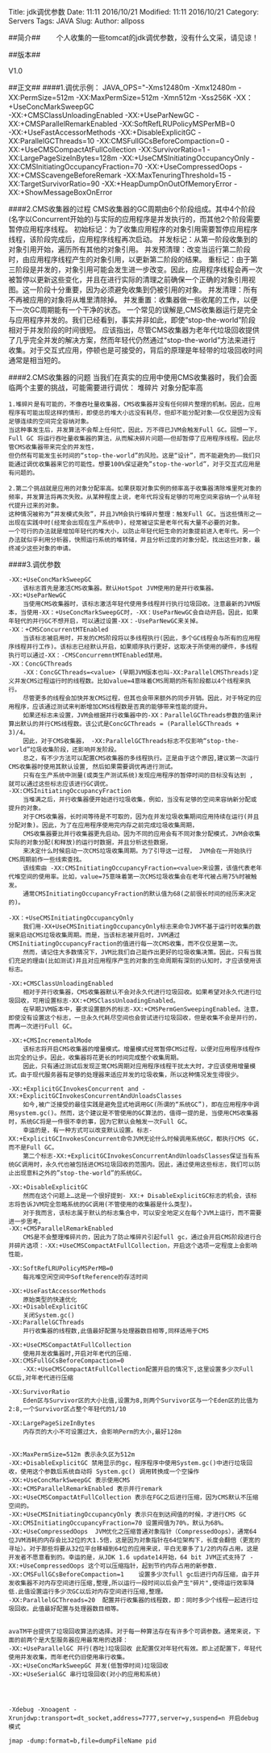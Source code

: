 Title: jdk调优参数
Date: 11:11 2016/10/21
Modified: 11:11 2016/10/21
Category: Servers
Tags: JAVA
Slug: 
Author: allposs

##简介##
&#160; &#160; &#160; &#160;个人收集的一些tomcat的jdk调优参数，没有什么文采，请见谅！


##版本##

V1.0


##正文##
####1.调优示例：
	JAVA_OPS="-Xms12480m -Xmx12480m -XX:PermSize=512m -XX:MaxPermSize=512m -Xmn512m -Xss256K  -XX：+UseConcMarkSweepGC  
	-XX:+CMSClassUnloadingEnabled  -XX:+UseParNewGC  -XX:+CMSParallelRemarkEnabled -XX:SoftRefLRUPolicyMSPerMB=0  
	-XX:+UseFastAccessorMethods -XX:+DisableExplicitGC -XX:ParallelGCThreads=10  -XX:CMSFullGCsBeforeCompaction=0
	-XX:+UseCMSCompactAtFullCollection -XX:SurvivorRatio=1  -XX:LargePageSizeInBytes=128m -XX:+UseCMSInitiatingOccupancyOnly -XX:CMSInitiatingOccupancyFraction=70 
	-XX:+UseCompressedOops -XX:+CMSScavengeBeforeRemark  -XX:MaxTenuringThreshold=15 -XX:TargetSurvivorRatio=90 -XX:+HeapDumpOnOutOfMemoryError -XX:+ShowMessageBoxOnError


####2.CMS收集器的过程
	CMS收集器的GC周期由6个阶段组成。其中4个阶段(名字以Concurrent开始的)与实际的应用程序是并发执行的，而其他2个阶段需要暂停应用程序线程。
	初始标记：为了收集应用程序的对象引用需要暂停应用程序线程，该阶段完成后，应用程序线程再次启动。
	并发标记：从第一阶段收集到的对象引用开始，遍历所有其他的对象引用。
	并发预清理：改变当运行第二阶段时，由应用程序线程产生的对象引用，以更新第二阶段的结果。
	重标记：由于第三阶段是并发的，对象引用可能会发生进一步改变。因此，应用程序线程会再一次被暂停以更新这些变化，并且在进行实际的清理之前确保一个正确的对象引用视图。这一阶段十分重要，因为必须避免收集到仍被引用的对象。
	并发清理：所有不再被应用的对象将从堆里清除掉。
	并发重置：收集器做一些收尾的工作，以便下一次GC周期能有一个干净的状态。
	一个常见的误解是,CMS收集器运行是完全与应用程序并发的。我们已经看到，事实并非如此，即使“stop-the-world”阶段相对于并发阶段的时间很短。
	应该指出，尽管CMS收集器为老年代垃圾回收提供了几乎完全并发的解决方案，然而年轻代仍然通过“stop-the-world”方法来进行收集。对于交互式应用，停顿也是可接受的，背后的原理是年轻带的垃圾回收时间通常是相当短的。

####2.CMS收集器的问题
	当我们在真实的应用中使用CMS收集器时，我们会面临两个主要的挑战，可能需要进行调优：
	堆碎片
	对象分配率高

	1.堆碎片是有可能的，不像吞吐量收集器，CMS收集器并没有任何碎片整理的机制。因此，应用程序有可能出现这样的情形，即使总的堆大小远没有耗尽，但却不能分配对象——仅仅是因为没有足够连续的空间完全容纳对象。
	当这种事发生后，并发算法不会帮上任何忙，因此，万不得已JVM会触发Full GC。回想一下，Full GC 将运行吞吐量收集器的算法，从而解决碎片问题——但却暂停了应用程序线程。因此尽管CMS收集器带来完全的并发性，
	但仍然有可能发生长时间的“stop-the-world”的风险。这是“设计”，而不能避免的——我们只能通过调优收集器来它的可能性。想要100%保证避免”stop-the-world”，对于交互式应用是有问题的。

	2.第二个挑战就是应用的对象分配率高。如果获取对象实例的频率高于收集器清除堆里死对象的频率，并发算法将再次失败。从某种程度上说，老年代将没有足够的可用空间来容纳一个从年轻代提升过来的对象。
	这种情况被称为“并发模式失败”，并且JVM会执行堆碎片整理：触发Full GC。当这些情形之一出现在实践中时(经常会出现在生产系统中)，经常被证实是老年代有大量不必要的对象。
	一个可行的办法就是增加年轻代的堆大小，以防止年轻代短生命的对象提前进入老年代。另一个办法就似乎利用分析器，快照运行系统的堆转储，并且分析过度的对象分配，找出这些对象，最终减少这些对象的申请。

####3.调优参数

	-XX:+UseConcMarkSweepGC 
		该标志首先是激活CMS收集器。默认HotSpot JVM使用的是并行收集器。
	-XX:+UseParNewGC 
		当使用CMS收集器时，该标志激活年轻代使用多线程并行执行垃圾回收。注意最新的JVM版本，当使用-XX：+UseConcMarkSweepGC时，-XX：UseParNewGC会自动开启。因此，如果年轻代的并行GC不想开启，可以通过设置-XX：-UseParNewGC来关掉。
	-XX：+CMSConcurrentMTEnabled 
		当该标志被启用时，并发的CMS阶段将以多线程执行(因此，多个GC线程会与所有的应用程序线程并行工作)。该标志已经默认开启，如果顺序执行更好，这取决于所使用的硬件，多线程执行可以通过-XX：-CMSConcurremntMTEnabled禁用。
	-XX：ConcGCThreads	
		-XX：ConcGCThreads=<value> (早期JVM版本也叫-XX:ParallelCMSThreads)定义并发CMS过程运行时的线程数。比如value=4意味着CMS周期的所有阶段都以4个线程来执行。
		尽管更多的线程会加快并发CMS过程，但其也会带来额外的同步开销。因此，对于特定的应用程序，应该通过测试来判断增加CMS线程数是否真的能够带来性能的提升。
		如果还标志未设置，JVM会根据并行收集器中的-XX：ParallelGCThreads参数的值来计算出默认的并行CMS线程数。该公式是ConcGCThreads = (ParallelGCThreads + 3)/4。
		因此，对于CMS收集器， -XX:ParallelGCThreads标志不仅影响“stop-the-world”垃圾收集阶段，还影响并发阶段。
		总之，有不少方法可以配置CMS收集器的多线程执行。正是由于这个原因,建议第一次运行CMS收集器时使用其默认设置, 然后如果需要调优再进行测试。
		只有在生产系统中测量(或类生产测试系统)发现应用程序的暂停时间的目标没有达到 , 就可以通过这些标志应该进行GC调优。
	-XX:CMSInitiatingOccupancyFraction	
		当堆满之后，并行收集器便开始进行垃圾收集，例如，当没有足够的空间来容纳新分配或提升的对象。
		对于CMS收集器，长时间等待是不可取的，因为在并发垃圾收集期间应用持续在运行(并且分配对象)。因此，为了在应用程序使用完内存之前完成垃圾收集周期，
		CMS收集器要比并行收集器更先启动。因为不同的应用会有不同对象分配模式，JVM会收集实际的对象分配(和释放)的运行时数据，并且分析这些数据，
		来决定什么时候启动一次CMS垃圾收集周期。为了引导这一过程， JVM会在一开始执行CMS周期前作一些线索查找。
		该线索由 -XX:CMSInitiatingOccupancyFraction=<value>来设置，该值代表老年代堆空间的使用率。比如，value=75意味着第一次CMS垃圾收集会在老年代被占用75%时被触发。
		通常CMSInitiatingOccupancyFraction的默认值为68(之前很长时间的经历来决定的)。

	-XX：+UseCMSInitiatingOccupancyOnly
		我们用-XX+UseCMSInitiatingOccupancyOnly标志来命令JVM不基于运行时收集的数据来启动CMS垃圾收集周期。而是，当该标志被开启时，JVM通过CMSInitiatingOccupancyFraction的值进行每一次CMS收集，而不仅仅是第一次。
		然而，请记住大多数情况下，JVM比我们自己能作出更好的垃圾收集决策。因此，只有当我们充足的理由(比如测试)并且对应用程序产生的对象的生命周期有深刻的认知时，才应该使用该标志。

	-XX:+CMSClassUnloadingEnabled
		相对于并行收集器，CMS收集器默认不会对永久代进行垃圾回收。如果希望对永久代进行垃圾回收，可用设置标志-XX:+CMSClassUnloadingEnabled。
		在早期JVM版本中，要求设置额外的标志-XX:+CMSPermGenSweepingEnabled。注意，即使没有设置这个标志，一旦永久代耗尽空间也会尝试进行垃圾回收，但是收集不会是并行的，而再一次进行Full GC。

	-XX:+CMSIncrementalMode
		该标志将开启CMS收集器的增量模式。增量模式经常暂停CMS过程，以便对应用程序线程作出完全的让步。因此，收集器将花更长的时间完成整个收集周期。
		因此，只有通过测试后发现正常CMS周期对应用程序线程干扰太大时，才应该使用增量模式。由于现代服务器有足够的处理器来适应并发的垃圾收集，所以这种情况发生得很少。

	-XX:+ExplicitGCInvokesConcurrent and -XX:+ExplicitGCInvokesConcurrentAndUnloadsClasses
		如今,被广泛接受的最佳实践是避免显式地调用GC(所谓的“系统GC”)，即在应用程序中调用system.gc()。然而，这个建议是不管使用的GC算法的，值得一提的是，当使用CMS收集器时，系统GC将是一件很不幸的事，因为它默认会触发一次Full GC。
		幸运的是，有一种方式可以改变默认设置。标志-XX:+ExplicitGCInvokesConcurrent命令JVM无论什么时候调用系统GC，都执行CMS GC，而不是Full GC。
		第二个标志-XX:+ExplicitGCInvokesConcurrentAndUnloadsClasses保证当有系统GC调用时，永久代也被包括进CMS垃圾回收的范围内。因此，通过使用这些标志，我们可以防止出现意料之外的”stop-the-world”的系统GC。

	-XX:+DisableExplicitGC
		然而在这个问题上…这是一个很好提到- XX:+ DisableExplicitGC标志的机会，该标志将告诉JVM完全忽略系统的GC调用(不管使用的收集器是什么类型)。
		对于我而言，该标志属于默认的标志集合中，可以安全地定义在每个JVM上运行，而不需要进一步思考。
	-XX:+CMSParallelRemarkEnabled
		CMS是不会整理堆碎片的，因此为了防止堆碎片引起full gc，通过会开启CMS阶段进行合并碎片选项：-XX:+UseCMSCompactAtFullCollection，开启这个选项一定程度上会影响性能，
		
	-XX:SoftRefLRUPolicyMSPerMB=0
		每兆堆空闲空间中SoftReference的存活时间

	-XX:+UseFastAccessorMethods	
		原始类型的快速优化
	-XX:+DisableExplicitGC
		关闭System.gc()
	-XX:ParallelGCThreads	
		并行收集器的线程数,此值最好配置与处理器数目相等,同样适用于CMS
		
	-XX:+UseCMSCompactAtFullCollection
		使用并发收集器时,开启对年老代的压缩.
	-XX:CMSFullGCsBeforeCompaction=0
		-XX:+UseCMSCompactAtFullCollection配置开启的情况下,这里设置多少次Full GC后,对年老代进行压缩

	-XX:SurvivorRatio	
		Eden区与Survivor区的大小比值,设置为8,则两个Survivor区与一个Eden区的比值为2:8,一个Survivor区占整个年轻代的1/10

	-XX:LargePageSizeInBytes	
		内存页的大小不可设置过大，会影响Perm的大小,最好128m
		
		
	-XX:MaxPermSize=512m 表示永久区为512m 
	-XX:+DisableExplicitGC 禁用显示的gc，程序程序中使用System.gc()中进行垃圾回收，使用这个参数后系统自动将 System.gc() 调用转换成一个空操作
	-XX:+UseConcMarkSweepGC 表示使用CMS 
	-XX:+CMSParallelRemarkEnabled 表示并行remark 
	-XX:+UseCMSCompactAtFullCollection 表示在FGC之后进行压缩，因为CMS默认不压缩空间的。 
	-XX:+UseCMSInitiatingOccupancyOnly 表示只在到达阀值的时候，才进行CMS GC
	-XX:CMSInitiatingOccupancyFraction=70 设置阀值为70%，默认为68%。 
	-XX:+UseCompressedOops 	JVM优化之压缩普通对象指针（CompressedOops），通常64位JVM消耗的内存会比32位的大1.5倍，这是因为对象指针在64位架构下，长度会翻倍（更宽的寻址）。对于那些将要从32位平台移植到64位的应用来说，平白无辜多了1/2的内存占用，这是开发者不愿意看到的。幸运的是，从JDK 1.6 update14开始，64 bit JVM正式支持了 -XX:+UseCompressedOops 这个可以压缩指针，起到节约内存占用的新参数.
	-XX:CMSFullGCsBeforeCompaction=1 	设置多少次full gc后进行内存压缩，由于并发收集器不对内存空间进行压缩,整理,所以运行一段时间以后会产生"碎片",使得运行效率降低.此值设置运行多少次GC以后对内存空间进行压缩,整理。
	-XX:ParallelGCThreads=20  配置并行收集器的线程数，即：同时多少个线程一起进行垃圾回收。此值最好配置与处理器数目相等。


	avaTM平台提供了垃圾回收算法的选择。对于每一种算法存在有许多个可调参数。通常来说，下面的前两个是大型服务器应用最常用的选择：
	-XX:+UseParallelGC 并行(吞吐)垃圾回收 此配置仅对年轻代有效。即上述配置下，年轻代使用并发收集，而年老代仍旧使用串行收集。
	-XX:+UseConcMarkSweepGC 并发(低暂停时间)垃圾回收
	-XX:+UseSerialGC 串行垃圾回收(对小的应用和系统)




	-Xdebug -Xnoagent -Xrunjdwp:transport=dt_socket,address=7777,server=y,suspend=n 开启debug模式

	jmap -dump:format=b,file=dumpFileName pid